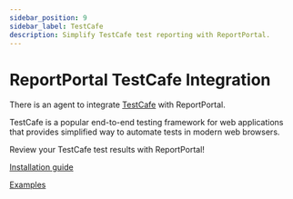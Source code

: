 ```yaml
---
sidebar_position: 9
sidebar_label: TestCafe
description: Simplify TestCafe test reporting with ReportPortal.
---
```


# ReportPortal TestCafe Integration

There is an agent to integrate [TestCafe](https://testcafe.io/) with ReportPortal.

TestCafe is a popular end-to-end testing framework for web applications that provides simplified way to automate tests in modern web browsers.

Review your TestCafe test results with ReportPortal!

[Installation guide](https://github.com/reportportal/agent-js-testcafe#readme)

[Examples](https://github.com/reportportal/examples-js/tree/master/example-testcafe)
